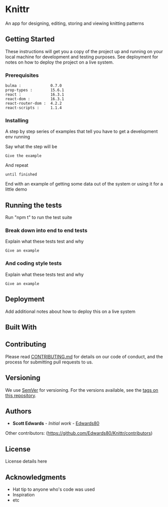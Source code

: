 
# Knittr

An app for designing, editing, storing and viewing knitting patterns

## Getting Started

These instructions will get you a copy of the project up and running on your local machine for development and testing purposes. See deployment for notes on how to deploy the project on a live system.

### Prerequisites

    bulma :             0.7.0
    prop-types :        15.6.1
    react :             16.3.1
    react-dom :         16.3.1
    react-router-dom :  4.2.2
    react-scripts :     1.1.4
    
### Installing

A step by step series of examples that tell you have to get a development env running

Say what the step will be

```
Give the example
```

And repeat

```
until finished
```

End with an example of getting some data out of the system or using it for a little demo

## Running the tests

Run "npm t" to run the test suite

### Break down into end to end tests

Explain what these tests test and why

```
Give an example
```

### And coding style tests

Explain what these tests test and why

```
Give an example
```

## Deployment

Add additional notes about how to deploy this on a live system

## Built With



## Contributing

Please read [CONTRIBUTING.md](https://gist.github.com/PurpleBooth/b24679402957c63ec426) for details on our code of conduct, and the process for submitting pull requests to us.

## Versioning

We use [SemVer](http://semver.org/) for versioning. For the versions available, see the [tags on this repository](https://github.com/your/project/tags). 

## Authors

* **Scott Edwards** - *Initial work* - [Edwards80](https://github.com/Edwards80)

Other contributors: (https://github.com/Edwards80/Knittr/contributors)

## License

License details here

## Acknowledgments

* Hat tip to anyone who's code was used
* Inspiration
* etc
